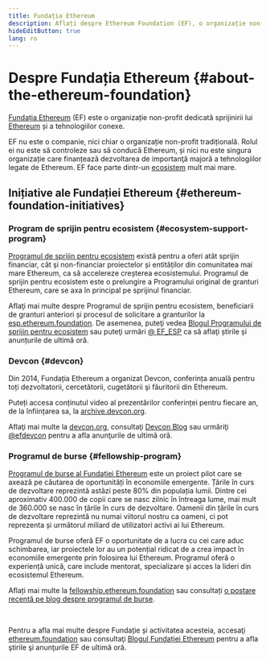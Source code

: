 ```yaml
---
title: Fundația Ethereum
description: Aflați despre Ethereum Foundation (EF), o organizație non-profit dedicată sprijinirii Ethereum și a tehnologiilor conexe.
hideEditButton: true
lang: ro
---
```


# Despre Fundația Ethereum \{#about-the-ethereum-foundation}

<Logo/>

[Fundația Ethereum](http://ethereum.foundation/) (EF) este o organizație non-profit dedicată sprijinirii lui [Ethereum](/what-is-ethereum/) și a tehnologiilor conexe.

EF nu este o companie, nici chiar o organizație non-profit tradițională. Rolul ei nu este să controleze sau să conducă Ethereum, și nici nu este singura organizație care finanțează dezvoltarea de importanţă majoră a tehnologiilor legate de Ethereum. EF face parte dintr-un [ecosistem](/community/) mult mai mare.

## Inițiative ale Fundației Ethereum \{#ethereum-foundation-initiatives}

### Program de sprijin pentru ecosistem \{#ecosystem-support-program}

[Programul de sprijin pentru ecosistem](https://esp.ethereum.foundation/) există pentru a oferi atât sprijin financiar, cât și non-financiar proiectelor și entităților din comunitatea mai mare Ethereum, ca să accelereze creșterea ecosistemului. Programul de sprijin pentru ecosistem este o prelungire a Programului original de granturi Ethereum, care se axa în principal pe sprijinul financiar.

Aflaţi mai multe despre Programul de sprijin pentru ecosistem, beneficiarii de granturi anteriori și procesul de solicitare a granturilor la [esp.ethereum.foundation](https://esp.ethereum.foundation/). De asemenea, puteţi vedea [Blogul Programului de sprijin pentru ecosistem](https://blog.ethereum.org/category/ecosystem-support-program/) sau puteţi urmări [@ EF_ESP](https://twitter.com/EF_ESP) ca să aflaţi știrile și anunțurile de ultimă oră.

### Devcon \{#devcon}

Din 2014, Fundația Ethereum a organizat Devcon, conferința anuală pentru toți dezvoltatorii, cercetătorii, cugetătorii şi făuritorii din Ethereum.

Puteți accesa conținutul video al prezentărilor conferinței pentru fiecare an, de la înființarea sa, la [archive.devcon.org](https://archive.devcon.org/).

Aflaţi mai multe la [devcon.org](https://devcon.org/), consultaţi [Devcon Blog](https://devcon.org/en/blogs/) sau urmăriţi [@efdevcon](https://twitter.com/EFDevcon) pentru a afla anunţurile de ultimă oră.

### Programul de burse \{#fellowship-program}

[Programul de burse al Fundației Ethereum](https://fellowship.ethereum.foundation/) este un proiect pilot care se axează pe căutarea de oportunități în economiile emergente. Țările în curs de dezvoltare reprezintă astăzi peste 80% din populația lumii. Dintre cei aproximativ 400.000 de copii care se nasc zilnic în întreaga lume, mai mult de 360.000 se nasc în țările în curs de dezvoltare. Oamenii din țările în curs de dezvoltare reprezintă nu numai viitorul nostru ca oameni, ci pot reprezenta și următorul miliard de utilizatori activi ai lui Ethereum.

Programul de burse oferă EF o oportunitate de a lucra cu cei care aduc schimbarea, iar proiectele lor au un potențial ridicat de a crea impact în economiile emergente prin folosirea lui Ethereum. Programul oferă o experiență unică, care include mentorat, specializare și acces la lideri din ecosistemul Ethereum.

Aflați mai multe la [fellowship.ethereum.foundation](https://fellowship.ethereum.foundation/) sau consultați [o postare recentă pe blog despre programul de burse](https://blog.ethereum.org/2021/05/07/ethereum-for-the-next-billion/).

<br/>

Pentru a afla mai multe despre Fundație și activitatea acesteia, accesaţi [ethereum.foundation](http://ethereum.foundation/) sau consultaţi [Blogul Fundației Ethereum](https://blog.ethereum.org/) pentru a afla ştirile şi anunţurile EF de ultimă oră.
